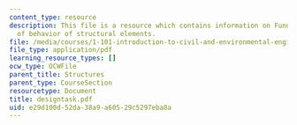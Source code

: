 ```yaml
---
content_type: resource
description: This file is a resource which contains information on Fundamental types
  of behavior of structural elements.
file: /media/courses/1-101-introduction-to-civil-and-environmental-engineering-design-i-fall-2006/e29d100d52da38a9a60529c5297eba8a_designtask.pdf
file_type: application/pdf
learning_resource_types: []
ocw_type: OCWFile
parent_title: Structures
parent_type: CourseSection
resourcetype: Document
title: designtask.pdf
uid: e29d100d-52da-38a9-a605-29c5297eba8a
---
```

